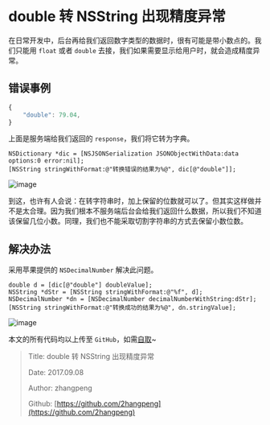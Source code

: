 # double 转 NSString 出现精度异常

在日常开发中，后台再给我们返回数字类型的数据时，很有可能是带小数点的。我们只能用 `float` 或者 `double` 去接，我们如果需要显示给用户时，就会造成精度异常。

## 错误事例

```javascript
{
    "double": 79.04,
}
```

上面是服务端给我们返回的 `response`，我们将它转为字典。

```text
NSDictionary *dic = [NSJSONSerialization JSONObjectWithData:data options:0 error:nil];
[NSString stringWithFormat:@"转换错误的结果为%@", dic[@"double"]];
```

![image](http://file.zhangpeng.site/2017/09/08/1.jpeg)

到这，也许有人会说：在转字符串时，加上保留的位数就可以了。但其实这样做并不是太合理。因为我们根本不服务端后台会给我们返回什么数据，所以我们不知道该保留几位小数。同理，我们也不能采取切割字符串的方式去保留小数位数。

## 解决办法

采用苹果提供的 `NSDecimalNumber` 解决此问题。

```text
double d = [dic[@"double"] doubleValue];
NSString *dStr = [NSString stringWithFormat:@"%f", d];
NSDecimalNumber *dn = [NSDecimalNumber decimalNumberWithString:dStr];
[NSString stringWithFormat:@"转换成功的结果为%@", dn.stringValue];
```

![image](http://file.zhangpeng.site/2017/09/08/1.jpeg)

本文的所有代码均以上传至 `GitHub`，如需[自取](https://github.com/2hangpeng/P_App_OC.git)~

> Title: double 转 NSString 出现精度异常
>
> Date: 2017.09.08
>
> Author: zhangpeng
>
> Github: [https://github.com/2hangpeng](https://github.com/2hangpeng)
